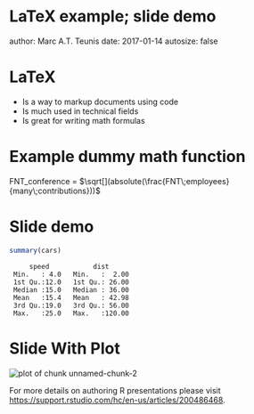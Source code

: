 LaTeX example; slide demo
========================================================
author: Marc A.T. Teunis 
date: 2017-01-14
autosize: false


LaTeX
========================================================

- Is a way to markup documents using code
- Is much used in technical fields
- Is great for writing math formulas

Example dummy math function
========================================================

 FNT_conference = $\sqrt[](absolute(\frac{FNT\;employees}
{many\;contributions}))$

Slide demo
========================================================

```r
summary(cars)
```

```
     speed           dist       
 Min.   : 4.0   Min.   :  2.00  
 1st Qu.:12.0   1st Qu.: 26.00  
 Median :15.0   Median : 36.00  
 Mean   :15.4   Mean   : 42.98  
 3rd Qu.:19.0   3rd Qu.: 56.00  
 Max.   :25.0   Max.   :120.00  
```

Slide With Plot
========================================================

![plot of chunk unnamed-chunk-2](example_LaTeX_example-figure/unnamed-chunk-2-1.png)

For more details on authoring R presentations please visit <https://support.rstudio.com/hc/en-us/articles/200486468>.
